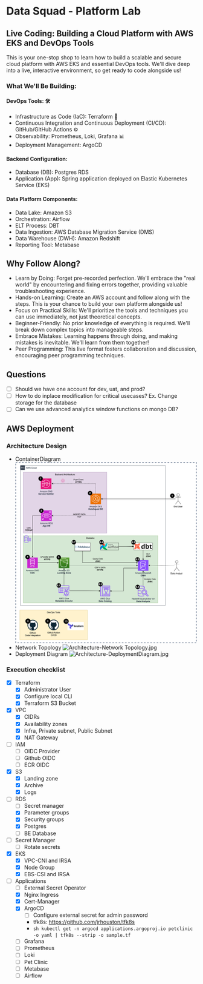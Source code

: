 # Data Squad - Platform Lab

## Live Coding: Building a Cloud Platform with AWS EKS and DevOps Tools
This is your one-stop shop to learn how to build a scalable and secure cloud platform with AWS EKS and essential DevOps tools. We'll dive deep into a live, interactive environment, so get ready to code alongside us!

### What We'll Be Building:
#### DevOps Tools: 🛠️
- Infrastructure as Code (IaC): Terraform 📜
- Continuous Integration and Continuous Deployment (CI/CD): GitHub/GitHub Actions ⚙️
- Observability: Prometheus, Loki, Grafana 📊
- Deployment Management: ArgoCD
#### Backend Configuration:
- Database (DB): Postgres RDS
- Application (App): Spring application deployed on Elastic Kubernetes Service (EKS)
#### Data Platform Components:
- Data Lake: Amazon S3
- Orchestration: Airflow
- ELT Process: DBT
- Data Ingestion: AWS Database Migration Service (DMS)
- Data Warehouse (DWH): Amazon Redshift
- Reporting Tool: Metabase

## Why Follow Along?
- Learn by Doing: Forget pre-recorded perfection. We'll embrace the "real world" by encountering and fixing errors together, providing valuable troubleshooting experience.
- Hands-on Learning: Create an AWS account and follow along with the steps. This is your chance to build your own platform alongside us!
- Focus on Practical Skills: We'll prioritize the tools and techniques you can use immediately, not just theoretical concepts.
- Beginner-Friendly: No prior knowledge of everything is required. We'll break down complex topics into manageable steps.
- Embrace Mistakes: Learning happens through doing, and making mistakes is inevitable. We'll learn from them together!
- Peer Programming: This live format fosters collaboration and discussion, encouraging peer programming techniques.

## Questions
- [ ] Should we have one account for dev, uat, and prod?
- [ ] How to do inplace modification for critical usecases? Ex. Change storage for the database
- [ ] Can we use advanced analytics window functions on mongo DB?

## AWS Deployment
### Architecture Design
- ContainerDiagram
![Architecture-ContainerDiagram.jpg](aws%2Farchitecture-diagrams%2FArchitecture-ContainerDiagram.jpg)
- Network Topology
![Architecture-Network Topology.jpg](aws%2Farchitecture-diagrams%2FArchitecture-Network%20Topology.jpg)
- Deployment Diagram
![Architecture-DeploymentDiagram.jpg](aws%2Farchitecture-diagrams%2FArchitecture-DeploymentDiagram.jpg)
### Execution checklist
- [x] Terraform
	- [x] Administrator User
	- [x] Configure local CLI
	- [x] Terraform S3 Bucket
- [x] VPC
	- [x] CIDRs
	- [x] Availability zones
	- [x] Infra, Private subnet, Public Subnet
	- [x] NAT Gateway
- [ ] IAM
	- [ ] OIDC Provider
	- [ ] Github OIDC
	- [ ] ECR OIDC
- [x] S3
	- [x] Landing zone
	- [x] Archive
	- [x] Logs
- [ ] RDS
	- [ ] Secret manager
	- [x] Parameter groups
	- [x] Security groups
	- [x] Postgres
	- [ ] BE Database
- [ ] Secret Manager
	- [ ] Rotate secrets
- [x] EKS
	- [x] VPC-CNI and IRSA
	- [x] Node Group
	- [x] EBS-CSI and IRSA
- [ ] Applications
	- [ ] External Secret Operator
	- [x] Nginx Ingress
	- [x] Cert-Manager
	- [x] ArgoCD
      - [ ] Configure external secret for admin password
      - tfk8s: https://github.com/jrhouston/tfk8s
      - ```sh kubectl get -n argocd applications.argoproj.io petclinic -o yaml | tfk8s --strip -o sample.tf```
	- [ ] Grafana
	- [ ] Prometheus
	- [ ] Loki
	- [ ] Pet Clinic
	- [ ] Metabase
	- [ ] Airflow